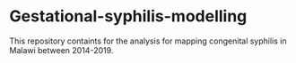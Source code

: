# Gestational-syphilis-modelling
This repository containts for the analysis for mapping congenital syphilis in Malawi between 2014-2019. 
